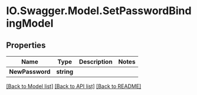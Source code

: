 # IO.Swagger.Model.SetPasswordBindingModel
## Properties

Name | Type | Description | Notes
------------ | ------------- | ------------- | -------------
**NewPassword** | **string** |  | 

[[Back to Model list]](../README.md#documentation-for-models) [[Back to API list]](../README.md#documentation-for-api-endpoints) [[Back to README]](../README.md)

